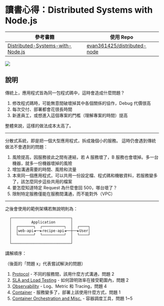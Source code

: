 # 讀書心得：Distributed Systems with Node.js

| 參考書籍                           | 使用 Repo                     |
| ---------------------------------- | ----------------------------- |
| [Distributed-Systems-with-Node.js] | [evan361425/distributed-node] |

![](https://i.imgur.com/UeShSDB.png)

## 說明

傳統上，應用程式皆為同一包程式碼中，這時會造成什麼問題？

1. 修改程式碼時，可能無意間破壞掉其中各個關係的協作，Debug 代價很高
2. 每次交付、部署都會花很長時間
3. 新進員工，或想進入這個專案的門檻（理解專案的時間）提高

整體來說，這樣的做法成本太高了。

---

分散式系統，即是把一個大型應用程式，拆成幾個小的服務。
這時仍會遇到傳統做法不會遇到的問題：

1. 風險提高，因服務彼此之間有連結，若 A 服務壞了，B 服務也會壞掉。多一台機器，就多一份機器壞掉的風險
2. 增加溝通需要的時間、風險和流量
3. 本來同一個應用程式，可以共用一份設定檔、程式碼和機敏資料，若服務變多了，該怎麼同步這些共用的檔案
4. 要怎麼知道特定 Request 為什麼會回 500，哪台壞了？
5. 限制特定服務僅能在服務間溝通，而不能對外（VPC）

---

之後會使用的範例架構若無說明則為：

```
  ┌───────────────────────────┐
  │         Application       │
  │  ┌───────┐  ┌──────────┐  │  ┌────┐
  │  │web-api◄──►recipe-api◄──┼──►User│
  │  └───────┘  └──────────┘  │  └────┘
  │                           │
  └───────────────────────────┘
```

講解順序：

（後面的「問題 x」代表嘗試解決的問題）

1. [Protocol](./protocol.md) - 不同的服務間，該用什麼方式溝通，問題 2
2. [SLA and Load Testing](./sla-and-load-testing.md) - 如何證明效率在接受範圍內，問題 2
3. [Observability](./observability.md) - Log、Metric 和 Tracing，問題 4
4. [Container](./container.md) - 服務變多了，部署上該使用什麼方式，問題 1
5. [Container Orchestration and Misc.](./container-orchestration-and-misc.md) - 容器調度工具，問題 1~5

[distributed-systems-with-node.js]: https://www.booktopia.com.au/distributed-systems-with-node-js-thomas-hunter-ii/ebook/9781492077244.html
[evan361425/distributed-node]: https://github.com/evan361425/distributed-node

